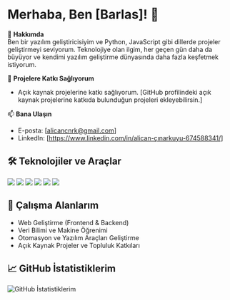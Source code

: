 
# Merhaba, Ben [Barlas]! 👋

🔭 **Hakkımda**  
Ben bir yazılım geliştiricisiyim ve Python, JavaScript gibi dillerde projeler geliştirmeyi seviyorum. Teknolojiye olan ilgim, her geçen gün daha da büyüyor ve kendimi yazılım geliştirme dünyasında daha fazla keşfetmek istiyorum. 

👯 **Projelere Katkı Sağlıyorum**  
- Açık kaynak projelerine katkı sağlıyorum. [GitHub profilindeki açık kaynak projelerine katkıda bulunduğun projeleri ekleyebilirsin.]

📫 **Bana Ulaşın**  
- E-posta: [alicancnrk@gmail.com]
- LinkedIn: [https://www.linkedin.com/in/alican-çınarkuyu-674588341/]
  
## 🛠️ Teknolojiler ve Araçlar

<img src="https://img.shields.io/badge/Python-3776AB?style=flat&logo=python&logoColor=white" /> <img src="https://img.shields.io/badge/JavaScript-333333?style=flat&logo=javascript&logoColor=yellow" /> <img src="https://img.shields.io/badge/HTML5-E34F26?style=flat&logo=html5&logoColor=white" /> <img src="https://img.shields.io/badge/CSS3-1572B6?style=flat&logo=css3&logoColor=white" /> <img src="https://img.shields.io/badge/React-61DAFB?style=flat&logo=react&logoColor=black" /> <img src="https://img.shields.io/badge/Flask-000000?style=flat&logo=flask&logoColor=white" />

## 🎯 Çalışma Alanlarım

- Web Geliştirme (Frontend & Backend)
- Veri Bilimi ve Makine Öğrenimi
- Otomasyon ve Yazılım Araçları Geliştirme
- Açık Kaynak Projeler ve Topluluk Katkıları

## 📈 GitHub İstatistiklerim

![GitHub İstatistiklerim](https://github-readme-stats.vercel.app/api?username=KullanıcıAdınız&show_icons=true&hide_title=true&hide=prs&count_private=true&theme=radical)

